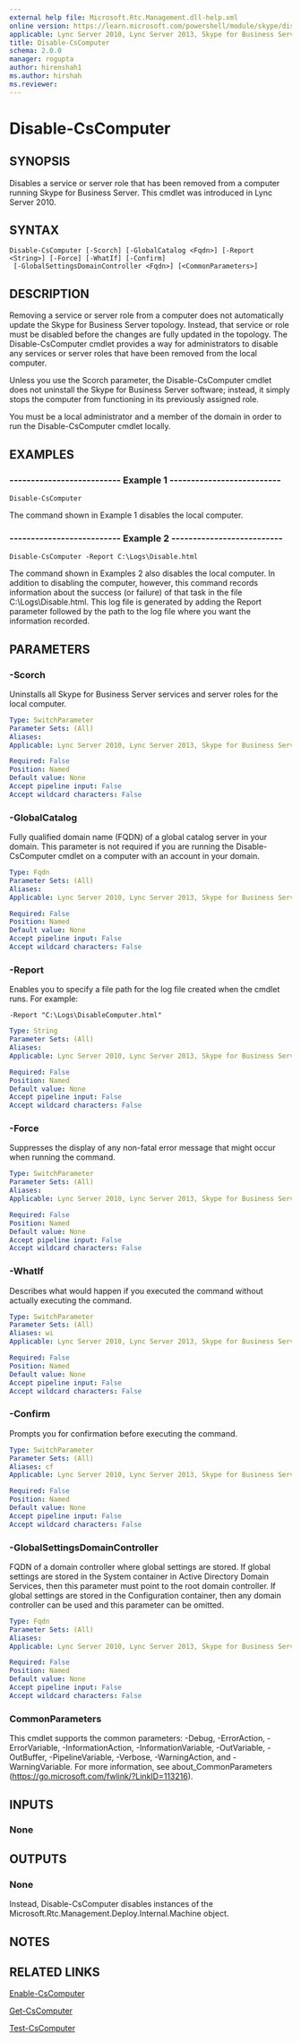 ```yaml
---
external help file: Microsoft.Rtc.Management.dll-help.xml
online version: https://learn.microsoft.com/powershell/module/skype/disable-cscomputer
applicable: Lync Server 2010, Lync Server 2013, Skype for Business Server 2015, Skype for Business Server 2019
title: Disable-CsComputer
schema: 2.0.0
manager: rogupta
author: hirenshah1
ms.author: hirshah
ms.reviewer:
---
```


# Disable-CsComputer

## SYNOPSIS
Disables a service or server role that has been removed from a computer running Skype for Business Server.
This cmdlet was introduced in Lync Server 2010.


## SYNTAX

```
Disable-CsComputer [-Scorch] [-GlobalCatalog <Fqdn>] [-Report <String>] [-Force] [-WhatIf] [-Confirm]
 [-GlobalSettingsDomainController <Fqdn>] [<CommonParameters>]
```

## DESCRIPTION
Removing a service or server role from a computer does not automatically update the Skype for Business Server topology.
Instead, that service or role must be disabled before the changes are fully updated in the topology.
The Disable-CsComputer cmdlet provides a way for administrators to disable any services or server roles that have been removed from the local computer.

Unless you use the Scorch parameter, the Disable-CsComputer cmdlet does not uninstall the Skype for Business Server software; instead, it simply stops the computer from functioning in its previously assigned role.

You must be a local administrator and a member of the domain in order to run the Disable-CsComputer cmdlet locally.


## EXAMPLES

### -------------------------- Example 1 --------------------------
```
Disable-CsComputer
```

The command shown in Example 1 disables the local computer.

### -------------------------- Example 2 --------------------------
```
Disable-CsComputer -Report C:\Logs\Disable.html
```

The command shown in Examples 2 also disables the local computer.
In addition to disabling the computer, however, this command records information about the success (or failure) of that task in the file C:\Logs\Disable.html.
This log file is generated by adding the Report parameter followed by the path to the log file where you want the information recorded.


## PARAMETERS

### -Scorch
Uninstalls all Skype for Business Server services and server roles for the local computer.

```yaml
Type: SwitchParameter
Parameter Sets: (All)
Aliases: 
Applicable: Lync Server 2010, Lync Server 2013, Skype for Business Server 2015, Skype for Business Server 2019

Required: False
Position: Named
Default value: None
Accept pipeline input: False
Accept wildcard characters: False
```

### -GlobalCatalog
Fully qualified domain name (FQDN) of a global catalog server in your domain.
This parameter is not required if you are running the Disable-CsComputer cmdlet on a computer with an account in your domain.

```yaml
Type: Fqdn
Parameter Sets: (All)
Aliases: 
Applicable: Lync Server 2010, Lync Server 2013, Skype for Business Server 2015, Skype for Business Server 2019

Required: False
Position: Named
Default value: None
Accept pipeline input: False
Accept wildcard characters: False
```

### -Report
Enables you to specify a file path for the log file created when the cmdlet runs.
For example: 

`-Report "C:\Logs\DisableComputer.html"`

```yaml
Type: String
Parameter Sets: (All)
Aliases: 
Applicable: Lync Server 2010, Lync Server 2013, Skype for Business Server 2015, Skype for Business Server 2019

Required: False
Position: Named
Default value: None
Accept pipeline input: False
Accept wildcard characters: False
```

### -Force
Suppresses the display of any non-fatal error message that might occur when running the command.

```yaml
Type: SwitchParameter
Parameter Sets: (All)
Aliases: 
Applicable: Lync Server 2010, Lync Server 2013, Skype for Business Server 2015, Skype for Business Server 2019

Required: False
Position: Named
Default value: None
Accept pipeline input: False
Accept wildcard characters: False
```

### -WhatIf
Describes what would happen if you executed the command without actually executing the command.

```yaml
Type: SwitchParameter
Parameter Sets: (All)
Aliases: wi
Applicable: Lync Server 2010, Lync Server 2013, Skype for Business Server 2015, Skype for Business Server 2019

Required: False
Position: Named
Default value: None
Accept pipeline input: False
Accept wildcard characters: False
```

### -Confirm
Prompts you for confirmation before executing the command.

```yaml
Type: SwitchParameter
Parameter Sets: (All)
Aliases: cf
Applicable: Lync Server 2010, Lync Server 2013, Skype for Business Server 2015, Skype for Business Server 2019

Required: False
Position: Named
Default value: None
Accept pipeline input: False
Accept wildcard characters: False
```

### -GlobalSettingsDomainController
FQDN of a domain controller where global settings are stored.
If global settings are stored in the System container in Active Directory Domain Services, then this parameter must point to the root domain controller.
If global settings are stored in the Configuration container, then any domain controller can be used and this parameter can be omitted.

```yaml
Type: Fqdn
Parameter Sets: (All)
Aliases: 
Applicable: Lync Server 2010, Lync Server 2013, Skype for Business Server 2015, Skype for Business Server 2019

Required: False
Position: Named
Default value: None
Accept pipeline input: False
Accept wildcard characters: False
```

### CommonParameters
This cmdlet supports the common parameters: -Debug, -ErrorAction, -ErrorVariable, -InformationAction, -InformationVariable, -OutVariable, -OutBuffer, -PipelineVariable, -Verbose, -WarningAction, and -WarningVariable. For more information, see about_CommonParameters (https://go.microsoft.com/fwlink/?LinkID=113216).

## INPUTS

### None

## OUTPUTS

###  None
Instead, Disable-CsComputer disables instances of the Microsoft.Rtc.Management.Deploy.Internal.Machine object.


## NOTES


## RELATED LINKS
[Enable-CsComputer](Enable-CsComputer.md)

[Get-CsComputer](Get-CsComputer.md)

[Test-CsComputer](Test-CsComputer.md)
